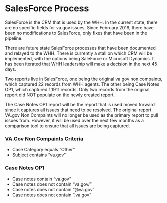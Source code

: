 # SalesForce Process

SalesForce is the CRM that is used by the WHH.  In the current state, there are no specific fields for va.gov issues.  Since February 2019, there have been no modifications to SalesForce, only fixes that have been in the pipeline.  

There are future state SalesForce processes that have been documented and relayed to the WHH.  There is currently a stall on which CRM will be implemented, with the options being SaleForce or Microsoft Dynamics.  It has been iterated that WHH leadership will make a decision in the next 45 days.

Two reports live in SalesForce, one being the original va.gov non compaints, which captured 22 records from WHH agents.  The other being Case Notes OP1, which captured 1,1911 records.  Only two records from the original report did NOT populate on the newly created report.

The Case Notes OP1 report will be the report that is used moved forward since it captures all issues that need to be resolved.  The original report VA.gov Non Compaints will no longer be used as the primary report to pull issues from.  However, it will be used over the next few months as a comparison tool to ensure that all issues are being captured.


### VA.Gov Non Compaints Criteria

- Case Category equals “Other”
- Subject contains “va.gov”

### Case Notes OP1

- Case notes contain “va.gov”
- Case notes does not contain “va.gov/”
- Case notes does not contain “@va.gov”
- Case notes does not contain “.va.gov” 
